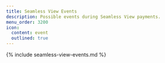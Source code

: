 ```yaml
---
title: Seamless View Events
description: Possible events during Seamless View payments.
menu_order: 3200
icon:
  content: event
  outlined: true
---
```


{% include seamless-view-events.md %}
